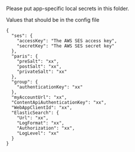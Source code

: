 Please put app-specific local secrets in this folder.

Values that should be in the config file

```
{
  "ses": {
    "accessKey": "The AWS SES access key",
    "secretKey": "The AWS SES secret key"
  },
  "paris": {
    "preSalt": "xx",
    "postSalt": "xx",
    "privateSalt": "xx"
  },
  "group": {
    "authenticationKey": "xx"
  },
  "myAccountUrl": "xx", 
  "ContentApiAuthenticationKey": "xx",
  "WebAppClientId": "xx",
  "ElasticSearch": {
    "Url": "xx",
    "LogFormat": "xx",
    "Authorization": "xx",
    "LogLevel": "xx"
  }
}
```